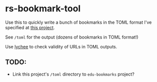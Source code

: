 # rs-bookmark-tool

Use this to quickly write a bunch of bookmarks in the TOML format I've specified at [this project](https://github.com/deeptronos/edu-bookmarks).

See `/toml` for the output (dozens of bookmarks in TOML format!)

Use [lychee](https://github.com/lycheeverse/lychee) to check validity of URLs in TOML outputs.

## TODO:

- Link this project's `/toml` directory to `edu-bookmarks` project?
